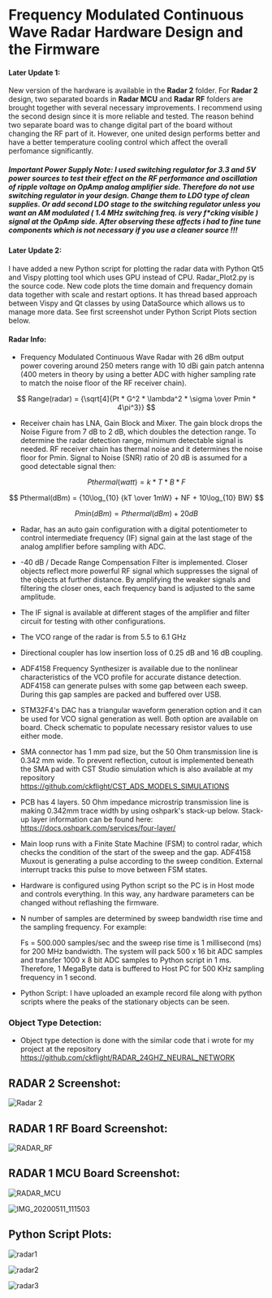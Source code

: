 # Frequency Modulated Continuous Wave Radar Hardware Design and the Firmware

#### Later Update 1: 
  New version of the hardware is available in the **Radar 2** folder. For **Radar 2** design, two separated boards in **Radar MCU** and **Radar RF** folders are brought together with several necessary improvements. I recommend using the second design since it is more reliable and tested. The reason behind two separate board was to change digital part of the board without changing the RF part of it. However, one united design performs better and have a better temperature cooling control which affect the overall perfomance significantly.
  
  ##### Important Power Supply Note: I used switching regulator for 3.3 and 5V power sources to test their effect on the RF performance and oscillation of ripple voltage on OpAmp analog amplifier side. Therefore do not use switching regulator in your design. Change them to LDO type of clean supplies. Or add second LDO stage to the switching regulator unless you want an AM modulated ( 1.4 MHz switching freq. is very f*cking visible ) signal at the OpAmp side. After observing these affects i had to fine tune components which is not necessary if you use a cleaner source !!!

#### Later Update 2: 
  I have added a new Python script for plotting the radar data with Python Qt5 and Vispy plotting tool which uses GPU instead of CPU. Radar_Plot2.py is the source code. New code plots the time domain and frequency domain data together with scale and restart options. It has thread based approach between Vispy and Qt classes by using DataSource which allows us to manage more data. See first screenshot under Python Script Plots section below.

#### Radar Info:
 * Frequency Modulated Continuous Wave Radar with 26 dBm output power covering around 250 meters range with 10 dBi gain patch antenna (400 meters in theory by using a better ADC with higher sampling rate to match the noise floor of the RF receiver chain).
 
 $$ Range(radar) = {\sqrt[4]{Pt * G^2 * \lambda^2 * \sigma \over Pmin * 4\pi^3}} $$
 
  * Receiver chain has LNA, Gain Block and Mixer. The gain block drops the Noise Figure from 7 dB to 2 dB, which doubles the detection range. To determine the radar detection range, minimum detectable signal is needed. RF receiver chain has thermal noise and it determines the noise floor for Pmin. Signal to Noise (SNR) ratio of 20 dB is assumed for a good detectable signal then:
 
 $$ Pthermal(watt) = {k * T * B * F} $$
 
 $$ Pthermal(dBm) = {10\log_{10} {kT \over 1mW} + NF + 10\log_{10} BW} $$
  
 $$ Pmin(dBm) = {Pthermal(dBm) + 20dB} $$
 
 
 * Radar, has an auto gain configuration with a digital potentiometer to control intermediate frequency (IF) signal gain at the last stage of the analog amplifier before sampling with ADC.
 
 * -40 dB / Decade Range Compensation Filter is implemented. Closer objects reflect more powerful RF signal which suppresses the signal of the objects at further distance. By amplifying the weaker signals and filtering the closer ones, each frequency band is adjusted to the same amplitude.
 
 * The IF signal is available at different stages of the amplifier and filter circuit for testing with other configurations.

 * The VCO range of the radar is from 5.5 to 6.1 GHz
 
 * Directional coupler has low insertion loss of 0.25 dB and 16 dB coupling.
 
 * ADF4158 Frequency Synthesizer is available due to the nonlinear characteristics of the VCO profile for accurate distance detection. ADF4158 can generate pulses with some gap between each sweep. During this gap samples are packed and buffered over USB.
 
  * STM32F4's DAC has a triangular waveform generation option and it can be used for VCO signal generation as well. Both option are available on board. Check schematic to populate necessary resistor values to use either mode.
 
 * SMA connector has 1 mm pad size, but the 50 Ohm transmission line is 0.342 mm wide. To prevent reflection, cutout is implemented beneath the SMA pad with CST Studio simulation which is also available at my repository https://github.com/ckflight/CST_ADS_MODELS_SIMULATIONS

 * PCB has 4 layers. 50 Ohm impedance microstrip transmission line is making 0.342mm trace width by using oshpark's stack-up below. Stack-up layer information can be found here: https://docs.oshpark.com/services/four-layer/

 * Main loop runs with a Finite State Machine (FSM) to control radar, which checks the condition of the start of the sweep and the gap. ADF4158 Muxout is generating a pulse according to the sweep condition. External interrupt tracks this pulse to move between FSM states. 

 * Hardware is configured using Python script so the PC is in Host mode and controls everything. In this way, any hardware parameters can be changed without reflashing the firmware.

 * N number of samples are determined by sweep bandwidth rise time and the sampling frequency. 
   For example:

   Fs = 500.000 samples/sec and the sweep rise time is 1 millisecond (ms) for 200 MHz bandwidth. The system will pack 500 x  16 bit ADC samples and transfer 1000 x 8 bit ADC samples to Python script in 1 ms. Therefore, 1 MegaByte data is buffered to Host PC for 500 KHz sampling frequency in 1 second.
  
 * Python Script: I have uploaded an example record file along with python scripts where the peaks of the stationary objects can be seen. 

### Object Type Detection:

 * Object type detection is done with the similar code that i wrote for my project at the repository https://github.com/ckflight/RADAR_24GHZ_NEURAL_NETWORK
 
## RADAR 2 Screenshot:
![Radar 2](https://user-images.githubusercontent.com/61315249/101276899-46bded00-37c1-11eb-818b-c42eb3b57e8a.png)

## RADAR 1 RF Board Screenshot:
![RADAR_RF](https://user-images.githubusercontent.com/61315249/82238636-4acb1000-9940-11ea-8323-65df61ffcf1b.png)

## RADAR 1 MCU Board Screenshot:
![RADAR_MCU](https://user-images.githubusercontent.com/61315249/82238631-47d01f80-9940-11ea-91dd-7cf658414dd1.png)

![IMG_20200511_111503](https://user-images.githubusercontent.com/61315249/81540098-d14c8400-9379-11ea-9681-371c4e8f2141.jpg)

## Python Script Plots:
![radar1](https://user-images.githubusercontent.com/61315249/213574328-27cf320e-f16c-410b-93ad-093b2bd386e1.png)

![radar2](https://user-images.githubusercontent.com/61315249/82351877-d8bcfe80-9a05-11ea-9fe4-1619731c1cea.png)

![radar3](https://user-images.githubusercontent.com/61315249/82351882-d9559500-9a05-11ea-9772-c6e71b53d2af.png)




